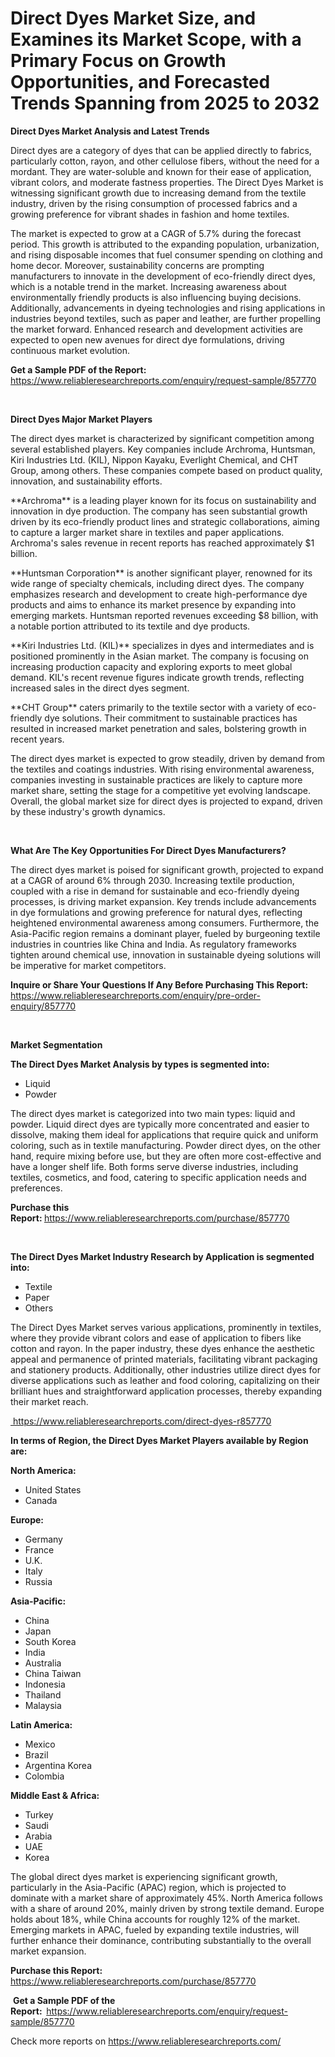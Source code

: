 <p><h1>Direct Dyes Market Size, and Examines its Market Scope, with a Primary Focus on Growth Opportunities, and Forecasted Trends Spanning from 2025 to 2032</h1></p><p><strong>Direct Dyes Market Analysis and Latest Trends</strong></p>
<p><p>Direct dyes are a category of dyes that can be applied directly to fabrics, particularly cotton, rayon, and other cellulose fibers, without the need for a mordant. They are water-soluble and known for their ease of application, vibrant colors, and moderate fastness properties. The Direct Dyes Market is witnessing significant growth due to increasing demand from the textile industry, driven by the rising consumption of processed fabrics and a growing preference for vibrant shades in fashion and home textiles.</p><p>The market is expected to grow at a CAGR of 5.7% during the forecast period. This growth is attributed to the expanding population, urbanization, and rising disposable incomes that fuel consumer spending on clothing and home decor. Moreover, sustainability concerns are prompting manufacturers to innovate in the development of eco-friendly direct dyes, which is a notable trend in the market. Increasing awareness about environmentally friendly products is also influencing buying decisions. Additionally, advancements in dyeing technologies and rising applications in industries beyond textiles, such as paper and leather, are further propelling the market forward. Enhanced research and development activities are expected to open new avenues for direct dye formulations, driving continuous market evolution.</p></p>
<p><strong>Get a Sample PDF of the Report:&nbsp;</strong> <a href="https://www.reliableresearchreports.com/enquiry/request-sample/857770?utm_campaign=3557&utm_medium=2&utm_source=Github&utm_content=ia&utm_term=31032025&utm_id=direct-dyes">https://www.reliableresearchreports.com/enquiry/request-sample/857770</a></p>
<p>&nbsp;</p>
<p><strong>Direct Dyes Major Market Players</strong></p>
<p><p>The direct dyes market is characterized by significant competition among several established players. Key companies include Archroma, Huntsman, Kiri Industries Ltd. (KIL), Nippon Kayaku, Everlight Chemical, and CHT Group, among others. These companies compete based on product quality, innovation, and sustainability efforts.</p><p>**Archroma** is a leading player known for its focus on sustainability and innovation in dye production. The company has seen substantial growth driven by its eco-friendly product lines and strategic collaborations, aiming to capture a larger market share in textiles and paper applications. Archroma's sales revenue in recent reports has reached approximately $1 billion.</p><p>**Huntsman Corporation** is another significant player, renowned for its wide range of specialty chemicals, including direct dyes. The company emphasizes research and development to create high-performance dye products and aims to enhance its market presence by expanding into emerging markets. Huntsman reported revenues exceeding $8 billion, with a notable portion attributed to its textile and dye products.</p><p>**Kiri Industries Ltd. (KIL)** specializes in dyes and intermediates and is positioned prominently in the Asian market. The company is focusing on increasing production capacity and exploring exports to meet global demand. KIL's recent revenue figures indicate growth trends, reflecting increased sales in the direct dyes segment.</p><p>**CHT Group** caters primarily to the textile sector with a variety of eco-friendly dye solutions. Their commitment to sustainable practices has resulted in increased market penetration and sales, bolstering growth in recent years.</p><p>The direct dyes market is expected to grow steadily, driven by demand from the textiles and coatings industries. With rising environmental awareness, companies investing in sustainable practices are likely to capture more market share, setting the stage for a competitive yet evolving landscape. Overall, the global market size for direct dyes is projected to expand, driven by these industry's growth dynamics.</p></p>
<p>&nbsp;</p>
<p><strong>What Are The Key Opportunities For Direct Dyes Manufacturers?</strong></p>
<p><p>The direct dyes market is poised for significant growth, projected to expand at a CAGR of around 6% through 2030. Increasing textile production, coupled with a rise in demand for sustainable and eco-friendly dyeing processes, is driving market expansion. Key trends include advancements in dye formulations and growing preference for natural dyes, reflecting heightened environmental awareness among consumers. Furthermore, the Asia-Pacific region remains a dominant player, fueled by burgeoning textile industries in countries like China and India. As regulatory frameworks tighten around chemical use, innovation in sustainable dyeing solutions will be imperative for market competitors.</p></p>
<p><strong>Inquire or Share Your Questions If Any Before Purchasing This Report:</strong> <a href="https://www.reliableresearchreports.com/enquiry/pre-order-enquiry/857770?utm_campaign=3557&utm_medium=2&utm_source=Github&utm_content=ia&utm_term=31032025&utm_id=direct-dyes">https://www.reliableresearchreports.com/enquiry/pre-order-enquiry/857770</a></p>
<p>&nbsp;</p>
<p><strong>Market Segmentation</strong></p>
<p><strong>The Direct Dyes Market Analysis by types is segmented into:</strong></p>
<p><ul><li>Liquid</li><li>Powder</li></ul></p>
<p><p>The direct dyes market is categorized into two main types: liquid and powder. Liquid direct dyes are typically more concentrated and easier to dissolve, making them ideal for applications that require quick and uniform coloring, such as in textile manufacturing. Powder direct dyes, on the other hand, require mixing before use, but they are often more cost-effective and have a longer shelf life. Both forms serve diverse industries, including textiles, cosmetics, and food, catering to specific application needs and preferences.</p></p>
<p><strong>Purchase this Report:&nbsp;</strong><a href="https://www.reliableresearchreports.com/purchase/857770?utm_campaign=3557&utm_medium=2&utm_source=Github&utm_content=ia&utm_term=31032025&utm_id=direct-dyes">https://www.reliableresearchreports.com/purchase/857770</a></p>
<p>&nbsp;</p>
<p><strong>The Direct Dyes Market Industry Research by Application is segmented into:</strong></p>
<p><ul><li>Textile</li><li>Paper</li><li>Others</li></ul></p>
<p><p>The Direct Dyes Market serves various applications, prominently in textiles, where they provide vibrant colors and ease of application to fibers like cotton and rayon. In the paper industry, these dyes enhance the aesthetic appeal and permanence of printed materials, facilitating vibrant packaging and stationery products. Additionally, other industries utilize direct dyes for diverse applications such as leather and food coloring, capitalizing on their brilliant hues and straightforward application processes, thereby expanding their market reach.</p></p>
<p><a href="https://www.reliableresearchreports.com/direct-dyes-r857770?utm_campaign=3557&utm_medium=2&utm_source=Github&utm_content=ia&utm_term=31032025&utm_id=direct-dyes">&nbsp;https://www.reliableresearchreports.com/direct-dyes-r857770</a></p>
<p><strong>In terms of Region, the Direct Dyes Market Players available by Region are:</strong></p>
<p>
    <p> <strong> North America: </strong>
        <ul>
            <li>United States</li>
            <li>Canada</li>
        </ul>
        </p> 
    <p> <strong> Europe: </strong>
        <ul>
            <li>Germany</li>
            <li>France</li>
            <li>U.K.</li>
            <li>Italy</li>
            <li>Russia</li>
        </ul>
        </p> 
    <p> <strong> Asia-Pacific: </strong>
        <ul>
            <li>China</li>
            <li>Japan</li>
            <li>South Korea</li>
            <li>India</li>
            <li>Australia</li>
            <li>China Taiwan</li>
            <li>Indonesia</li>
            <li>Thailand</li>
            <li>Malaysia</li>
        </ul>
        </p> 
    <p> <strong> Latin America: </strong>
        <ul>
            <li>Mexico</li>
            <li>Brazil</li>
            <li>Argentina Korea</li>
            <li>Colombia</li>
        </ul>
        </p> 
    <p> <strong> Middle East & Africa: </strong>
        <ul>
            <li>Turkey</li>
            <li>Saudi</li>
            <li>Arabia</li>
            <li>UAE</li>
            <li>Korea</li>
        </ul>
    </p>
    </p>
<p><p>The global direct dyes market is experiencing significant growth, particularly in the Asia-Pacific (APAC) region, which is projected to dominate with a market share of approximately 45%. North America follows with a share of around 20%, mainly driven by strong textile demand. Europe holds about 18%, while China accounts for roughly 12% of the market. Emerging markets in APAC, fueled by expanding textile industries, will further enhance their dominance, contributing substantially to the overall market expansion.</p></p>
<p><strong>Purchase this Report: </strong><a href="https://www.reliableresearchreports.com/purchase/857770?utm_campaign=3557&utm_medium=2&utm_source=Github&utm_content=ia&utm_term=31032025&utm_id=direct-dyes">https://www.reliableresearchreports.com/purchase/857770</a></p>
<p>&nbsp;<strong>Get a Sample PDF of the Report:&nbsp;&nbsp;</strong><a href="https://www.reliableresearchreports.com/enquiry/request-sample/857770?utm_campaign=3557&utm_medium=2&utm_source=Github&utm_content=ia&utm_term=31032025&utm_id=direct-dyes">https://www.reliableresearchreports.com/enquiry/request-sample/857770</a></p>
<p><strong></strong></p>
<p>Check more reports on <a href="https://www.reliableresearchreports.com/?utm_campaign=3557&utm_medium=2&utm_source=Github&utm_content=ia&utm_term=31032025&utm_id=direct-dyes">https://www.reliableresearchreports.com/</a></p>
